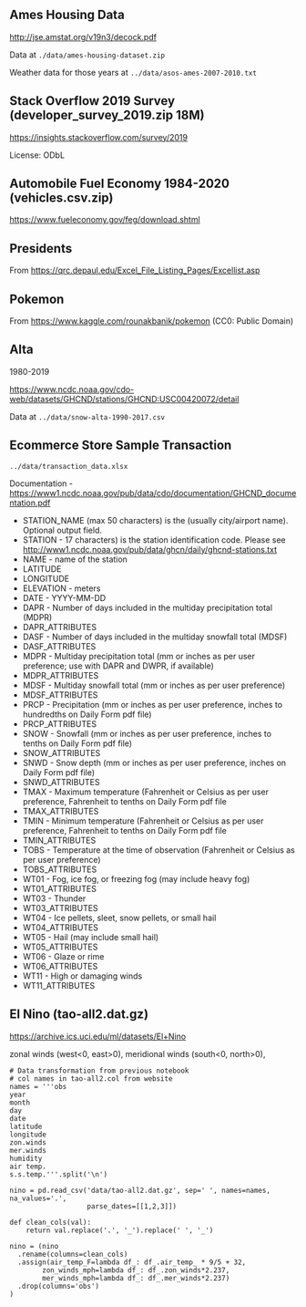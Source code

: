 
## Ames Housing Data 

http://jse.amstat.org/v19n3/decock.pdf

Data at ``./data/ames-housing-dataset.zip``

Weather data for those years at ``../data/asos-ames-2007-2010.txt``

## Stack Overflow 2019 Survey (developer_survey_2019.zip 18M)

https://insights.stackoverflow.com/survey/2019

License: ODbL

## Automobile Fuel Economy 1984-2020 (vehicles.csv.zip)

https://www.fueleconomy.gov/feg/download.shtml

## Presidents

From https://qrc.depaul.edu/Excel_File_Listing_Pages/Excellist.asp

## Pokemon

From https://www.kaggle.com/rounakbanik/pokemon (CC0: Public Domain)

## Alta

1980-2019

https://www.ncdc.noaa.gov/cdo-web/datasets/GHCND/stations/GHCND:USC00420072/detail

 Data at ``../data/snow-alta-1990-2017.csv``

 ## Ecommerce Store Sample Transaction

 ``../data/transaction_data.xlsx``

 Documentation - https://www1.ncdc.noaa.gov/pub/data/cdo/documentation/GHCND_documentation.pdf


 * STATION_NAME (max 50 characters) is the (usually city/airport name). Optional
 output field.
 * STATION - 17 characters) is the station identification code. Please see
 http://www1.ncdc.noaa.gov/pub/data/ghcn/daily/ghcnd-stations.txt
 * NAME - name of the station
 * LATITUDE
 * LONGITUDE
 * ELEVATION - meters
 * DATE - YYYY-MM-DD
 * DAPR - Number of days included in the multiday precipitation total (MDPR)
 * DAPR_ATTRIBUTES
 * DASF - Number of days included in the multiday snowfall total (MDSF)
 * DASF_ATTRIBUTES 
 * MDPR -  Multiday precipitation total (mm or inches as per user preference; use with DAPR and DWPR, if
 available)
 * MDPR_ATTRIBUTES
 * MDSF - Multiday snowfall total (mm or inches as per user preference)
 * MDSF_ATTRIBUTES
 * PRCP - Precipitation (mm or inches as per user preference, inches to hundredths on Daily Form pdf file)
 * PRCP_ATTRIBUTES 
 * SNOW -  Snowfall (mm or inches as per user preference, inches to tenths on Daily Form pdf file)
 * SNOW_ATTRIBUTES
 * SNWD -  Snow depth (mm or inches as per user preference, inches on Daily Form pdf file)
 * SNWD_ATTRIBUTES
 * TMAX - Maximum temperature (Fahrenheit or Celsius as per user preference, Fahrenheit to tenths on
 Daily Form pdf file
 * TMAX_ATTRIBUTES 
 * TMIN - Minimum temperature (Fahrenheit or Celsius as per user preference, Fahrenheit to tenths on
 Daily Form pdf file
 * TMIN_ATTRIBUTES
 * TOBS - Temperature at the time of observation (Fahrenheit or Celsius as per user preference)
 * TOBS_ATTRIBUTES
 * WT01 - Fog, ice fog, or freezing fog (may include heavy fog)
 * WT01_ATTRIBUTES
 * WT03 - Thunder
 * WT03_ATTRIBUTES
 * WT04 - Ice pellets, sleet, snow pellets, or small hail
 * WT04_ATTRIBUTES
 * WT05 -  Hail (may include small hail)
 * WT05_ATTRIBUTES
 * WT06 - Glaze or rime
 * WT06_ATTRIBUTES
 * WT11 -  High or damaging winds
 * WT11_ATTRIBUTES

## El Nino (tao-all2.dat.gz)

https://archive.ics.uci.edu/ml/datasets/El+Nino

 zonal winds (west<0, east>0), meridional winds (south<0, north>0),

```
# Data transformation from previous notebook
# col names in tao-all2.col from website
names = '''obs
year
month
day
date
latitude
longitude
zon.winds
mer.winds
humidity
air temp.
s.s.temp.'''.split('\n')

nino = pd.read_csv('data/tao-all2.dat.gz', sep=' ', names=names, na_values='.', 
                   parse_dates=[[1,2,3]])

def clean_cols(val):
    return val.replace('.', '_').replace(' ', '_')

nino = (nino
  .rename(columns=clean_cols)
  .assign(air_temp_F=lambda df_: df_.air_temp_ * 9/5 + 32,
        zon_winds_mph=lambda df_: df_.zon_winds*2.237,
        mer_winds_mph=lambda df_: df_.mer_winds*2.237)
  .drop(columns='obs')
)
```
